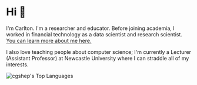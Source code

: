 # Hi 👋

I'm Carlton. I'm a researcher and educator. Before joining academia, I worked in financial technology as a data scientist and research scientist. [You can learn more about me here.](https://cs.gl)

I also love teaching people about computer science; I'm currently a Lecturer (Assistant Professor) at Newcastle University where I can straddle all of my interests.

![cgshep's Top Languages](https://github-readme-stats.vercel.app/api/top-langs/?username=cgshep&theme=vue-dark&show_icons=true&hide_border=true&layout=compact)
